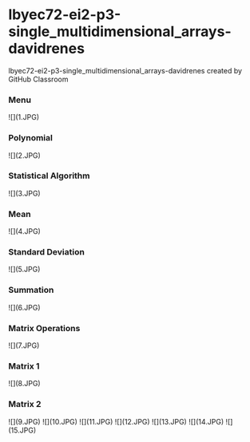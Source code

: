 # lbyec72-ei2-p3-single_multidimensional_arrays-davidrenes
lbyec72-ei2-p3-single_multidimensional_arrays-davidrenes created by GitHub Classroom
<h3>Menu</h3>
![](1.JPG)
<h3>Polynomial</h3>
![](2.JPG)
<h3>Statistical Algorithm</h3>
![](3.JPG)
<h3>Mean</h3>
![](4.JPG)
<h3>Standard Deviation</h3>
![](5.JPG)
<h3>Summation</h3>
![](6.JPG)
<h3>Matrix Operations</h3>
![](7.JPG)
<h3>Matrix 1</h3>
![](8.JPG)
<h3>Matrix 2</h3>
![](9.JPG)
![](10.JPG)
![](11.JPG)
![](12.JPG)
![](13.JPG)
![](14.JPG)
![](15.JPG)
